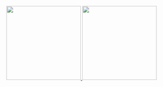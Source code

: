 <p align="center">
  <a href="https://victorsingha.github.io/i/">
    <img src="https://media.tenor.com/uavHvpMwWSEAAAAM/cat-cat-meme.gif" width="200px"/>
  </a>
  <a href="https://victorsingha.github.io/i/">
    <img src="https://media.tenor.com/rfi695IFRwoAAAAM/cummins.gif" width="200px"/>
  </a>
</p>
